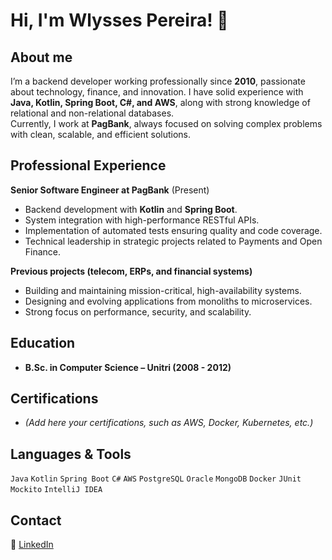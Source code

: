 # Hi, I'm Wlysses Pereira! 👋

## About me  
I’m a backend developer working professionally since **2010**, passionate about technology, finance, and innovation. I have solid experience with **Java, Kotlin, Spring Boot, C#, and AWS**, along with strong knowledge of relational and non-relational databases.  
Currently, I work at **PagBank**, always focused on solving complex problems with clean, scalable, and efficient solutions.  

## Professional Experience  

**Senior Software Engineer at PagBank** (Present)  
- Backend development with **Kotlin** and **Spring Boot**.  
- System integration with high-performance RESTful APIs.  
- Implementation of automated tests ensuring quality and code coverage.  
- Technical leadership in strategic projects related to Payments and Open Finance.  

**Previous projects (telecom, ERPs, and financial systems)**  
- Building and maintaining mission-critical, high-availability systems.  
- Designing and evolving applications from monoliths to microservices.  
- Strong focus on performance, security, and scalability.  

## Education  
- **B.Sc. in Computer Science – Unitri (2008 - 2012)**  

## Certifications  
- *(Add here your certifications, such as AWS, Docker, Kubernetes, etc.)*  

## Languages & Tools  
`Java` `Kotlin` `Spring Boot` `C#` `AWS` `PostgreSQL` `Oracle` `MongoDB` `Docker` `JUnit` `Mockito` `IntelliJ IDEA`  

## Contact  
🔗 [LinkedIn](https://www.linkedin.com/in/wlysses-pereira/)  
